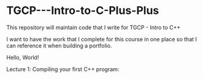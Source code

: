 # TGCP---Intro-to-C-Plus-Plus
This repository will maintain code that I write for TGCP - Intro to C++

I want to have the work that I complete for this course in one place so that I can reference it when building a portfolio.

Hello, World!

Lecture 1: Compiling your first C++ program:


